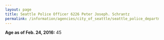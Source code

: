```yaml
---
layout: page
title: Seattle Police Officer 6226 Peter Joseph. Schrantz
permalink: /information/agencies/city_of_seattle/seattle_police_department/copbook/6226/
---
```


**Age as of Feb. 24, 2016:** 45
